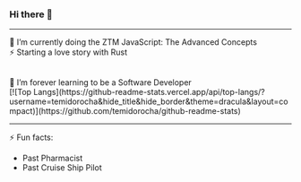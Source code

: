 ### Hi there 👋

<!--
**TemidoRocha/TemidoRocha** is a ✨ _special_ ✨ repository because its `README.md` (this file) appears on your GitHub profile.

Here are some ideas to get you started:

- 🔭 I’m currently working on ...
- 🌱 I’m currently learning ...
- 👯 I’m looking to collaborate on ...
- 🤔 I’m looking for help with ...
- 💬 Ask me about ...
- 📫 How to reach me: ...
- 😄 Pronouns: ...
- ⚡ Fun fact: ...
-->

<hr>

🔭 I’m currently doing the ZTM JavaScript: The Advanced Concepts
<br>
⚡ Starting a love story with Rust

<br>
🌱 I’m forever learning to be a Software Developer
<br>
[![Top Langs](https://github-readme-stats.vercel.app/api/top-langs/?username=temidorocha&hide_title&hide_border&theme=dracula&layout=compact)](https://github.com/temidorocha/github-readme-stats)

<hr>

⚡ Fun facts:
- Past Pharmacist
- Past Cruise Ship Pilot
